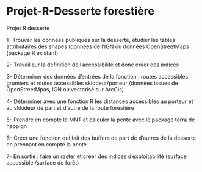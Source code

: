 # Projet-R-Desserte forestière
Projet R desserte

1-	Trouver les données publiques sur la desserte, étudier les tables attributaires des shapes (données de l’IGN ou données OpenStreetMaps (package R existant)

2-	Travail sur la définition de l’accessibilité et donc créer des indices

3-	Déterminer des données d’entrées de la fonction : routes accessibles grumiers et routes accessibles skiddeur/porteur (données issues de OpenStreetMpas, IGN ou vectorisé sur ArcGis)

4-	Déterminer avec une fonction R les distances accessibles au porteur et au skkideur de part et d’autre de la route forestière

5-	Prendre en compte le MNT et calculer la pente avec le package terra de happign

6-	Créer une fonction qui fait des buffers de part de d’autres de la desserte en prennant en compte la pente

7-	En sortie : faire un raster et créer des indices d’exploitabilité (surface accessible /surface de forêt)
